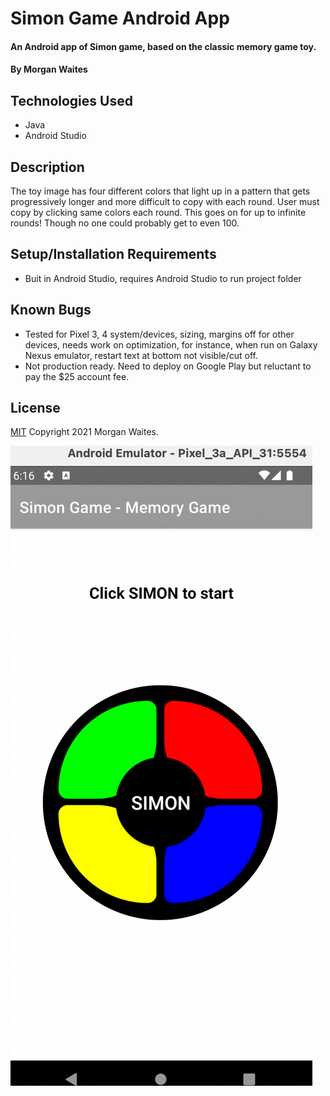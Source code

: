 # Simon Game Android App
#### An Android app of Simon game, based on the classic memory game toy.

#### By Morgan Waites

## Technologies Used

* Java
* Android Studio

## Description
The toy image has four different colors that light up in a pattern that gets progressively longer and more difficult to copy with each round. User must copy by clicking same colors each round. This goes on for up to infinite rounds! Though no one could probably get to even 100.

## Setup/Installation Requirements

* Buit in Android Studio, requires Android Studio to run project folder

## Known Bugs

* Tested for Pixel 3, 4 system/devices, sizing, margins off for other devices, needs work on optimization, for instance, when run on Galaxy Nexus emulator, restart text at bottom not visible/cut off.
* Not production ready. Need to deploy on Google Play but reluctant to pay the $25 account fee.

## License

[MIT](https://opensource.org/licenses/MIT) Copyright 2021 Morgan Waites.

![imageOfSimonApp](./simonPic.png)